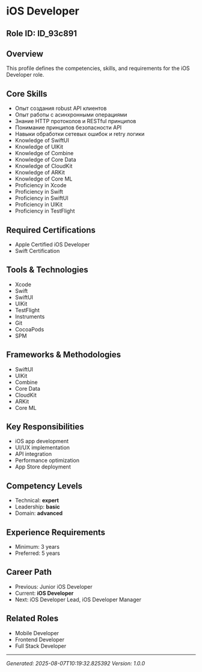 # iOS Developer

## Role ID: ID_93c891

## Overview
This profile defines the competencies, skills, and requirements for the iOS Developer role.

## Core Skills
- Опыт создания robust API клиентов
- Опыт работы с асинхронными операциями
- Знание HTTP протоколов и RESTful принципов
- Понимание принципов безопасности API
- Навыки обработки сетевых ошибок и retry логики
- Knowledge of SwiftUI
- Knowledge of UIKit
- Knowledge of Combine
- Knowledge of Core Data
- Knowledge of CloudKit
- Knowledge of ARKit
- Knowledge of Core ML
- Proficiency in Xcode
- Proficiency in Swift
- Proficiency in SwiftUI
- Proficiency in UIKit
- Proficiency in TestFlight

## Required Certifications
- Apple Certified iOS Developer
- Swift Certification

## Tools & Technologies
- Xcode
- Swift
- SwiftUI
- UIKit
- TestFlight
- Instruments
- Git
- CocoaPods
- SPM

## Frameworks & Methodologies
- SwiftUI
- UIKit
- Combine
- Core Data
- CloudKit
- ARKit
- Core ML

## Key Responsibilities
- iOS app development
- UI/UX implementation
- API integration
- Performance optimization
- App Store deployment

## Competency Levels
- Technical: **expert**
- Leadership: **basic**
- Domain: **advanced**

## Experience Requirements
- Minimum: 3 years
- Preferred: 5 years

## Career Path
- Previous: Junior iOS Developer
- Current: **iOS Developer**
- Next: iOS Developer Lead, iOS Developer Manager

## Related Roles
- Mobile Developer
- Frontend Developer
- Full Stack Developer

---
*Generated: 2025-08-07T10:19:32.825392*
*Version: 1.0.0*
